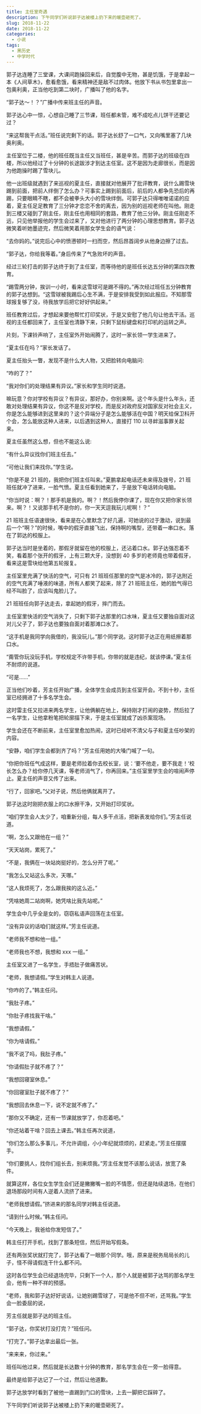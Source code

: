 ```yaml
---
title: 主任室奇遇
description: 下午同学们听说郭子达被楼上扔下来的暖壶砸死了。
slug: 2018-11-22
date: 2018-11-22
categories:
  - 小说
tags:
  - 黑历史
  - 中学时代
---
```


郭子达连睡了三堂课，大课间跑操回来后，自觉腹中无物，甚是饥饿，于是拿起一本《人间草木》，愈看愈饿，看来精神还是敌不过肉体。他放下书从书包里拿出一包奥利奥，正当他吃到第二块时，广播叫了他的名字。

“郭子达～！？”广播中传来班主任的声音。

郭子达心中一惊，心想自己睡了三节课，班任都未管，难不成吃点儿饼干还要记过？

“来这帮我干点活。”班任说完剩下的话。郭子达长舒了一口气，又向嘴里塞了几块奥利奥。

主任室位于二楼，他的班任既当主任又当班任，甚是辛苦。而郭子达的班级在四楼，所以他经过了十分钟的长途跋涉才到达主任室。这不是因为走廊很长，而是因为他跑操时踢了雪块儿。

他一出班级就遇到了来巡视的夏主任，直接就对他展开了批评教育，说什么踢雪块踢到前面，把前人绊倒了怎么办？可事实上踢到前面后，前后的人都争先恐后的再踢，只要眼睛不瞎，都不会被拳头大小的雪块绊倒。可郭子达只得唯唯诺诺的应着，夏主任足足教育了三分钟才恋恋不舍的离去，因为别的巡视老师在叫他。刚走到三楼又碰到了刚主任，刚主任也用相同的套路，教育了他三分钟。刚主任刚走不远，只见他举报他的学生会过来了，又对他进行了两分钟的心理思想教育。郭子达微笑着听她墨迹完，然后微笑着用那女学生会的语气说：

“去你妈的。”说完后心中的愤懑顿时一扫而空，然后昂首阔步从他身边擦了过去。

“郭子达，你给我等着。”身后传来了气急败坏的声音。

经过三轮打击的郭子达终于到了主任室，而等待他的是班任长达五分钟的第四次教育。

“踢雪两分钟，挨训一小时，看来这雪球可是踢不得的。”再次经过班任五分钟教育的郭子达想到。“这雪球被我踢后心生不满，于是安排我受到如此报应。不知那雪球报复够了没，待我放学后把它好好供起来。”

班任教育过后，才想起来要他帮忙打印奖状，于是又安慰了他几句让他去干活。巡视的主任都回来了，主任室也清静下来，只剩下鼠标键盘和打印机的运转之声。

片刻，下课铃声响了，主任室外开始闹腾了，这时一家长领一学生进来了。

“夏主任在吗？”家长发话了。

夏主任抬头一瞥，发现不是什么大人物，又把脸转向电脑问:

“咋的了？”

“我对你们的处理结果有异议。”家长和学生同时说道。

嘛玩意？你对学校有异议？有异议，那好办，你别来啊。这个年头是什么年头，还敢对处理结果有异议，你这不是反对学校，而是反对政府反对国家反对社会主义，你是怎么能够进到这里来的？这个异端分子是怎么能够活在中国？明天给保卫科开个会，怎么能放这种人进来，以后遇到这种人，直接打 110 以寻衅滋事罪关起来。

夏主任虽然这么想，但也不能这么说:

“有什么异议找你们班主任去。”

“可他让我们来找你。”学生说。

“你是不是 21 班的，我把你们班主任叫来。”夏鹏拿起电话还未来得及拨号，21 班班任就冲了进来，一脸气愤。夏主任看到她来了，于是放下电话转向电脑。

“你当时说：啊？！那手机是我的。啊？！然后我停你课了，现在你又把你家长领来。啊？！又说那手机不是你的，你一天天逗我玩儿呢啊！？”

21 班班主任语速很快，看来是在心里默念了好几遍，可她说的过于激动，说到最后一个“啊？”的时候，嘴中的假牙直接飞出，保持啊的嘴型，还带着一串口水。落在了郭达的校服上。

郭子达当时是坐着的，那假牙就留在他的校服上，还沾着口水。郭子达强忍着不笑，看着那个张开的假牙，上有三颗大牙，没想到 40 多岁的老师竟也带着假牙，看来这是雪块给他第五轮报复。

主任室里充满了快活的空气，可只有 21 班班任那里的空气是冰冷的，郭子达附近的空气充满了唾液的味道，所有人都笑了起来，除了 21 班班主任，她的脸气得已经不叫脸了，应该叫鬼脸儿了。

21 班班任向郭子达走去，拿起她的假牙，摔门而去。

主任室里快活的空气消失了，只剩下郭子达那里的口水味，夏主任又要独自面对这对儿父子了，郭子达也要独自面对着那滩口水了。

“这手机是我同学向我借的，我没玩儿。”那个同学说。这时郭子达正在用纸擦着那口水。

“甭管你玩没玩手机，学校规定不许带手机，你带的就是违纪，就该停课。”夏主任不耐烦的说道。

“可是……”

正当他们吵着，芳主任开始广播，全体学生会成员到主任室开会。不到十秒，主任室已经拥进了十多名学生会。

这时雷主任又拉进来两名学生，让他俩躺在地上，保持刚才打闹的姿势，然后拉了一名学生，让他拿粉笔把轮廓描下来，于是主任室就成了凶杀案现场。

学生会还在不断前来，主任室里愈加热闹，这时已经听不清父与子和夏主任吵架的内容。

“安静，咱们学生会都到齐了吗？”芳主任用她的大嗓门喊了一句。

“你把你班任气成这样，要是老师拉着你去校长室，说：‘要不他走，要不我走！‘校长怎么办？给你停几天课，等老师消气了，你再回来。”主任室里学生会的喧闹声停止。夏主任的声音又传了出来。

“行了，回家吧。”父对子说，然后他俩就离开了。

郭子达这时刚把衣服上的口水擦干净，又开始打印奖状。

“咱们学生会人太少了，咱重新分组，每人多干点活，把新表发给你们。”芳主任说道。

“啊，怎么又跟他在一组？”

“天天站岗，累死了。”

“不是，我俩在一块站岗挺好的，怎么分开了呢。”

“我怎么又站这么多次，天哪。”

“这人我烦死了，怎么跟我挨的这么近。”

“凭啥她周二站岗啊，她凭啥比我先站呢。”

学生会中几乎全是女的，窃窃私语声回荡在主任室。

“没有异议的话咱们就这样。”芳主任说道。

“老师我不想和他一组。”

“老师我也不想，我想和 xxx 一组。”

主任室又进了一名学生，手捂肚子做痛苦状。

“老师，我想请假。”学生对韩主人说道。

“你咋的了。”韩主任问。

“我肚子疼。”

“你肚子疼找我干啥。”

“我想请假。”

“你为啥请假。”

“我不说了吗，我肚子疼。”

“你请假肚子就不疼了？”

“我想回寝室休息。”

“你回寝室肚子就不疼了？”

“我想回去休息一下，说不定就不疼了。”

“那你又不确定，还有一节课就放学了，你忍着吧。”

“你还站着干啥？回去上课去。”韩主任再次说道，

“你们怎么那么多事儿，不允许调组，小小年纪就烦烦的，赶紧走。”芳主任摆摆手。

“你们要挑人，找你们组长去，别来烦我。”芳主任发觉不该那么说话，放宽了条件。

就算这样，各位女生学生会们还是撇撇嘴一脸的不情愿，但还是陆续退场，在他们退场那段时间有人逆着人流挤了进来。

“老师我想请假。”挤进来的那名同学对韩主任说道。

“请到什么时候。”韩主任问。

“今天晚上，我爸给你发短信了。”

韩主任打开手机，找到了那条短信，然后开始写假条。

还有两张奖状就打完了，郭子达看了一眼那个同学。哦，原来是税务局局长的儿子，怪不得请假连干什么都不问。

这时各位学生会已经退场完毕，只剩下一个人，那个人就是被郭子达骂的那名学生会，他有一种不祥的预感。

“老师，我和郭子达好好说话，让她别踢雪球了，可是他不但不听，还骂我。”学生会一脸委屈的说，

芳主任就是郭子达的班主任。

“郭子达，你奖状打没打完？”班任问。

“打完了。”郭子达拿出最后一张。

“来来来，你过来。”

班任叫他过来，然后就是长达数十分钟的教育，那名学生会在一旁一脸得意。

最终是给郭子达记了一个过，然后让他道歉。

郭子达放学时看到了被他一直踢到门口的雪块，上去一脚把它踩碎了。

下午同学们听说郭子达被楼上扔下来的暖壶砸死了。
